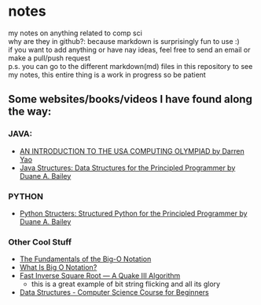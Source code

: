 # notes
my notes on anything related to comp sci</br>
why are they in github?: because markdown is surprisingly fun to use :)</br>
if you want to add anything or have nay ideas, feel free to send an email or make a pull/push request</br>
p.s. you can go to the different markdown(md) files in this repository to see my notes, this entire thing is a work in progress so be patient
## Some websites/books/videos I have found along the way:
### JAVA:
- [AN INTRODUCTION TO THE USA COMPUTING OLYMPIAD by Darren Yao](https://darrenyao.com/usacobook/java.pdf)
- [Java Structures: Data Structures for the Principled Programmer by Duane A. Bailey](http://www.cs.williams.edu/~bailey/JavaStructures/Book_files/JavaStructures.pdf)
### PYTHON
- [Python Structers: Structured Python for the Principled Programmer by Duane A. Bailey](https://www.cs.williams.edu/~morgan/cs136-f15/bailey-python-book.pdf)
### Other Cool Stuff
- [The Fundamentals of the Big-O Notation](https://towardsdatascience.com/the-fundamentals-of-the-big-o-notation-7fe14210b675)
- [What Is Big O Notation?](https://www.youtube.com/watch?v=Q_1M2JaijjQ)
- [Fast Inverse Square Root — A Quake III Algorithm](https://www.youtube.com/watch?v=p8u_k2LIZyo)
  - this is a great example of bit string flicking and all its glory
- [Data Structures - Computer Science Course for Beginners](https://www.youtube.com/watch?v=zg9ih6SVACc)
